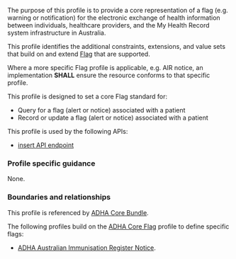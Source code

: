 The purpose of this profile is to provide a core representation of a flag (e.g. warning or notification) for the electronic exchange of health information between individuals, healthcare providers, and the My Health Record system infrastructure in Australia.

This profile identifies the additional constraints, extensions, and value sets that build on and extend [Flag](http://hl7.org/fhir/R4/flag.html) that are supported. 

Where a more specific Flag profile is applicable, e.g. AIR notice, an implementation **SHALL** ensure the resource conforms to that specific profile.

This profile is designed to set a core Flag standard for:
* Query for a flag (alert or notice) associated with a patient
* Record or update a flag (alert or notice) associated with a patient

This profile is used by the following APIs:
* [insert API endpoint](StructureDefinition-TBD-1.html)


### Profile specific guidance
None.


### Boundaries and relationships
This profile is referenced by 
[ADHA Core Bundle](StructureDefinition-dh-bundle-core-1.html). 

The following profiles build on the [ADHA Core Flag](StructureDefinition-dh-flag-core-1.html) profile to define specific flags:
* [ADHA Australian Immunisation Register Notice](StructureDefinition-dh-flag-air-1.html).
